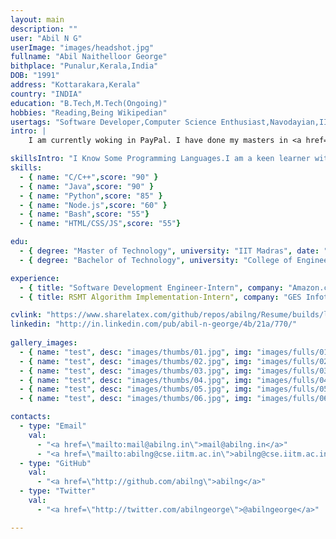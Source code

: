 ```yaml
---
layout: main
description: ""
user: "Abil N G"
userImage: "images/headshot.jpg"
fullname: "Abil Naithelloor George"
bithplace: "Punalur,Kerala,India"
DOB: "1991"
address: "Kottarakara,Kerala"
country: "INDIA"
education: "B.Tech,M.Tech(Ongoing)"
hobbies: "Reading,Being Wikipedian"
usertags: "Software Developer,Computer Science Enthusiast,Navodayian,IITian"
intro: |
    I am currently woking in PayPal. I have done my masters in <a href="http://www.cse.iitm.ac.in/">Computer Science and Engineering</a> from <a href="http://www.iitm.ac.in/‎">Indian Institute of Technology Madras</a> and bachelors from College of Engineering, Trivandrum . I am interested in Machine Learning, and Algorithms & Data structures

skillsIntro: "I Know Some Programming Languages.I am a keen learner with ability to learn and imbibe new knowledge.Hence able to easily adapt to changing work environment."
skills:
  - { name: "C/C++",score: "90" }
  - { name: "Java",score: "90" }
  - { name: "Python",score: "85" }
  - { name: "Node.js",score: "60" }
  - { name: "Bash",score: "55"}
  - { name: "HTML/CSS/JS",score: "55"}

edu:
  - { degree: "Master of Technology", university: "IIT Madras", date: "2013-2015", duration: "2 yrs" }
  - { degree: "Bachelor of Technology", university: "College of Engineering, Trivandrum (University of Kerala)", date: "2009-2013", duration: "4 yrs" }

experience:
  - { title: "Software Development Engineer-Intern", company: "Amazon.com,Chennai", date: "2012-Summer", duration: "2 months ", desc: "Implemented an effective framework for automate testing of Kindle Direct Publishing (KDP) Web Interface." }
  - { title: RSMT Algorithm Implementation-Intern", company: "GES Infotek, Trivandrum", date: "2011-2012", duration: "Part Time", desc: "The Rectilinear Steiner Tree Problem (RSMT) asks for a minimum length tree that interconnects a given set of points by only horizontal and vertical line segments, enabling the use of extra points. Implemented FDP (Fast Dynamic Programming) Algorithm For RSMT by Ganley & Cohoon which is based on Hwang’s theorem. " }

cvlink: "https://www.sharelatex.com/github/repos/abilng/Resume/builds/latest/output.pdf"
linkedin: "http://in.linkedin.com/pub/abil-n-george/4b/21a/770/"
  
gallery_images:
  - { name: "test", desc: "images/thumbs/01.jpg", img: "images/fulls/01.jpg" }
  - { name: "test", desc: "images/thumbs/02.jpg", img: "images/fulls/02.jpg" }
  - { name: "test", desc: "images/thumbs/03.jpg", img: "images/fulls/03.jpg" }
  - { name: "test", desc: "images/thumbs/04.jpg", img: "images/fulls/04.jpg" }
  - { name: "test", desc: "images/thumbs/05.jpg", img: "images/fulls/05.jpg" }
  - { name: "test", desc: "images/thumbs/06.jpg", img: "images/fulls/06.jpg" }

contacts:
  - type: "Email" 
    val:
      - "<a href=\"mailto:mail@abilng.in\">mail@abilng.in</a>"
      - "<a href=\"mailto:abilng@cse.iitm.ac.in\">abilng@cse.iitm.ac.in</a>"
  - type: "GitHub"
    val:
      - "<a href=\"http://github.com/abilng\">abilng</a>"
  - type: "Twitter"
    val:
      - "<a href=\"http://twitter.com/abilngeorge\">@abilngeorge</a>"

---
```

